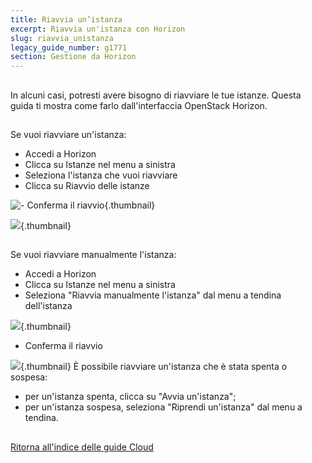 ```yaml
---
title: Riavvia un’istanza
excerpt: Riavvia un'istanza con Horizon
slug: riavvia_unistanza
legacy_guide_number: g1771
section: Gestione da Horizon
---
```



## 
In alcuni casi, potresti avere bisogno di riavviare le tue istanze. Questa guida ti mostra come farlo dall'interfaccia OpenStack Horizon.


## 
Se vuoi riavviare un'istanza:


- Accedi a Horizon
- Clicca su Istanze nel menu a sinistra
- Seleziona l'istanza che vuoi riavviare
- Clicca su Riavvio delle istanze



![- Conferma il riavvio](images/img_2619.jpg){.thumbnail}

![](images/img_2620.jpg){.thumbnail}


## 
Se vuoi riavviare manualmente l'istanza:

- Accedi a Horizon
- Clicca su Istanze nel menu a sinistra
- Seleziona "Riavvia manualmente l'istanza" dal menu a tendina dell'istanza



![](images/img_2621.jpg){.thumbnail}

- Conferma il riavvio



![](images/img_2622.jpg){.thumbnail}
È possibile riavviare un'istanza che è stata spenta o sospesa:

- per un'istanza spenta, clicca su "Avvia un'istanza";
- per un'istanza sospesa, seleziona "Riprendi un'istanza" dal menu a tendina.




## 
[Ritorna all'indice delle guide Cloud]({legacy}1785)

